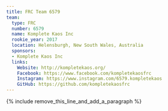 ```yaml
---
title: FRC Team 6579
team:
  type: FRC
  number: 6579
  name: Komplete Kaos Inc
  rookie_year: 2017
  location: Helensburgh, New South Wales, Australia
  sponsors:
  - Komplete Kaos Inc
  links:
    Website: http://kompletekaos.org/
    Facebook: https://www.facebook.com/kompletekaosfrc
    Instagram: https://www.instagram.com/6579.kompletekaos
    GitHub: https://github.com/kompletekaosfrc
---
```


{% include remove_this_line_and_add_a_paragraph %}